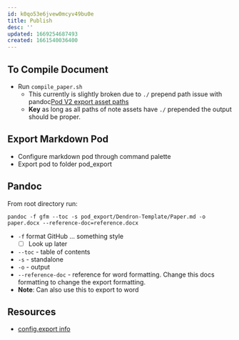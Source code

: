```yaml
---
id: k0qo53e6jvew0mcyv49bu0e
title: Publish
desc: ''
updated: 1669254687493
created: 1661540036400
---
```


## To Compile Document
- Run `compile_paper.sh`
    - This currently is slightly broken  due to `./` prepend path issue with pandoc[Pod V2 export asset paths](https://github.com/dendronhq/dendron/issues/3460)
    - **Key** as long as all paths of note assets have `./` prepended the output should be proper.

## Export Markdown Pod
- Configure markdown pod through command palette
- Export pod to folder pod_export

## Pandoc
From root directory run:

```{bash}
pandoc -f gfm --toc -s pod_export/Dendron-Template/Paper.md -o paper.docx --reference-doc=reference.docx
```
- `-f` format GitHub ... something style
    - [ ] Look up later
- `--toc` - table of contents
- `-s` - standalone
- `-o` - output
- `--reference-doc` - reference for word formatting. Change this docs formatting to change the export formatting.
- **Note**: Can also use this to export to word

## Resources
- [config.export info](https://wiki.dendron.so/notes/Un0n1ql7LfvMtmA9JEi4n/)